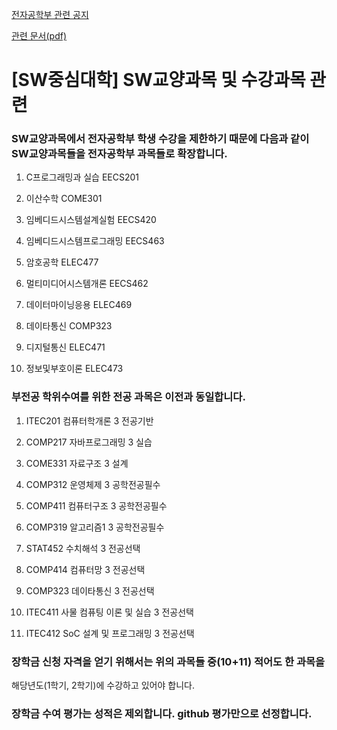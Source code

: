 [전자공학부 관련 공지](http://see.knu.ac.kr/content/board/notice.html?pg=vv&fidx=97815&gtid=notice&opt=f_subject&sword=SW&page=1)

[관련 문서(pdf)](http://see.knu.ac.kr/BBS/gt_board/filedownload.xdo?gtid=notice&fn=5f1a6ebd3762f.pdf)

# [SW중심대학] SW교양과목 및 수강과목 관련

### SW교양과목에서 전자공학부 학생 수강을 제한하기 때문에 다음과 같이 SW교양과목들을 전자공학부 과목들로 확장합니다.

1. C프로그래밍과 실습 EECS201

2. 이산수학 COME301

3. 임베디드시스템설계실험 EECS420

4. 임베디드시스템프로그래밍 EECS463

5. 암호공학 ELEC477

6. 멀티미디어시스템개론 EECS462

7. 데이터마이닝응용 ELEC469

8. 데이타통신 COMP323

9. 디지털통신 ELEC471

10. 정보및부호이론 ELEC473


### 부전공 학위수여를 위한 전공 과목은 이전과 동일합니다.

1. ITEC201 컴퓨터학개론 3 전공기반

2. COMP217 자바프로그래밍 3 실습

3. COME331 자료구조 3 설계

4. COMP312 운영체제 3 공학전공필수

5. COMP411 컴퓨터구조 3 공학전공필수

6. COMP319 알고리즘1 3 공학전공필수

7. STAT452 수치해석 3 전공선택

8. COMP414 컴퓨터망 3 전공선택

9. COMP323 데이타통신 3 전공선택

10. ITEC411 사물 컴퓨팅 이론 및 실습 3 전공선택

11. ITEC412 SoC 설계 및 프로그래밍 3 전공선택

### 장학금 신청 자격을 얻기 위해서는 위의 과목들 중(10+11) 적어도 한 과목을
해당년도(1학기, 2학기)에 수강하고 있어야 합니다.

### 장학금 수여 평가는 성적은 제외합니다. github 평가만으로 선정합니다.
